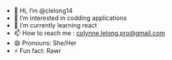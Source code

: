 - 👋 Hi, I’m @clelong14
- 👀 I’m interested in codding applications
- 🌱 I’m currently learning react
- 📫 How to reach me : colynne.lelong.pro@gmail.com
- 😄 Pronouns: She/Her
- ⚡ Fun fact: Rawr

<!---
clelong14/clelong14 is a ✨ special ✨ repository because its `README.md` (this file) appears on your GitHub profile.
You can click the Preview link to take a look at your changes.
--->
